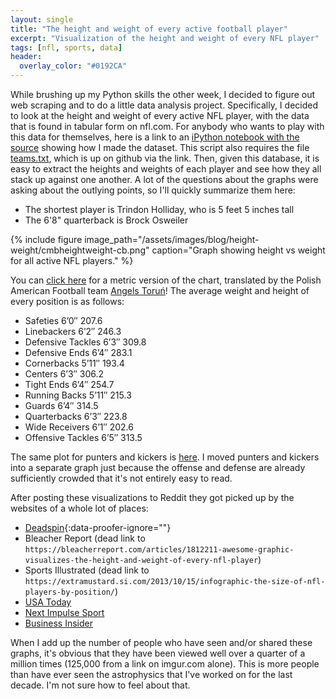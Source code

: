 ```yaml
---
layout: single
title: "The height and weight of every active football player"
excerpt: "Visualization of the height and weight of every NFL player"
tags: [nfl, sports, data]
header:
  overlay_color: "#0192CA"
---
```


While brushing up my Python skills the other week, I decided to figure out web scraping and to do a little data analysis project.  Specifically, I decided to look at the height and weight of every active NFL player, with the data that is found in tabular form on nfl.com.  For anybody who wants to play with this data for themselves,  here is a link to an [iPython notebook with the source](https://nbviewer.jupyter.org/6994733) showing how I made the dataset.  This script also requires the file [teams.txt](https://gist.github.com/craigmbooth/6994779), which is up on github via the link.  Then, given this database, it is easy to extract the heights and weights of each player and see how they all stack up against one another.  A lot of the questions about the graphs were asking about the outlying points, so I'll quickly summarize them here:

* The shortest player is Trindon Holliday, who is 5 feet 5 inches tall
* The 6'8" quarterback is Brock Osweiler

{% include figure image_path="/assets/images/blog/height-weight/cmbheightweight-cb.png" caption="Graph showing height vs weight for all active NFL players." %}

You can [click here](/assets/images/blog/height-weight/chartHeightweightMetric.png) for a metric version of the chart, translated by the Polish American Football team [Angels Toruń](https://en.wikipedia.org/wiki/Angels_Toru%C5%84)!  The average weight and height of every position is as follows:

* Safeties 6’0″ 207.6
* Linebackers 6’2″ 246.3
* Defensive Tackles 6’3″ 309.8
* Defensive Ends 6’4″ 283.1
* Cornerbacks 5’11″ 193.4
* Centers 6’3″ 306.2
* Tight Ends 6’4″ 254.7
* Running Backs 5’11″ 215.3
* Guards 6’4″ 314.5
* Quarterbacks 6’3″ 223.8
* Wide Receivers 6’1″ 202.6
* Offensive Tackles 6’5″ 313.5

The same plot for punters and kickers is [here](/assets/images/blog/height-weight/heightweightpunter.png).  I moved punters and kickers into a separate graph just because the offense and defense are already sufficiently crowded that it's not entirely easy to read.

After posting these visualizations to Reddit they got picked up by the websites of a whole lot of places:

* [Deadspin](https://regressing.deadspin.com/chart-the-height-and-weight-of-every-nfl-player-by-po-1445608274){:data-proofer-ignore=""}
* Bleacher Report (dead link to `https://bleacherreport.com/articles/1812211-awesome-graphic-visualizes-the-height-and-weight-of-every-nfl-player`)
* Sports Illustrated (dead link to `https://extramustard.si.com/2013/10/15/infographic-the-size-of-nfl-players-by-position/`)
* [USA Today](https://ftw.usatoday.com/2013/10/nfl-heights-weights-tallest-fattest/)
* [Next Impulse Sport](https://nextimpulsesports.com/2013/10/16/check-chart-every-nfl-players-size/)
* [Business Insider](https://www.businessinsider.com/awesome-visualization-shows-height-and-weight-of-nfl-players-by-position-2013-10)

When I add up the number of people who have seen and/or shared these graphs, it's obvious that they have been viewed well over a quarter of a million times (125,000 from a link on imgur.com alone).  This is more people than have ever seen the astrophysics that I've worked on for the last decade.  I'm not sure how to feel about that.

